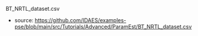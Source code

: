 BT_NRTL_dataset.csv
- source: https://github.com/IDAES/examples-pse/blob/main/src/Tutorials/Advanced/ParamEst/BT_NRTL_dataset.csv 
